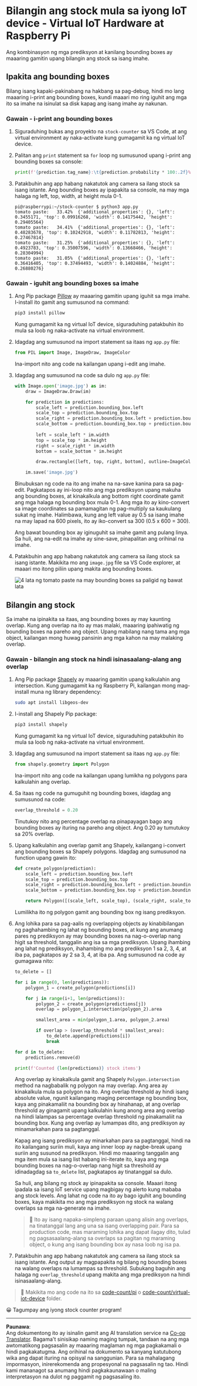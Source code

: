 <!--
CO_OP_TRANSLATOR_METADATA:
{
  "original_hash": "9c4320311c0f2c1884a6a21265d98a51",
  "translation_date": "2025-08-27T20:45:35+00:00",
  "source_file": "5-retail/lessons/2-check-stock-device/single-board-computer-count-stock.md",
  "language_code": "tl"
}
-->
# Bilangin ang stock mula sa iyong IoT device - Virtual IoT Hardware at Raspberry Pi

Ang kombinasyon ng mga prediksyon at kanilang bounding boxes ay maaaring gamitin upang bilangin ang stock sa isang imahe.

## Ipakita ang bounding boxes

Bilang isang kapaki-pakinabang na hakbang sa pag-debug, hindi mo lang maaaring i-print ang bounding boxes, kundi maaari mo ring iguhit ang mga ito sa imahe na isinulat sa disk kapag ang isang imahe ay nakunan.

### Gawain - i-print ang bounding boxes

1. Siguraduhing bukas ang proyekto na `stock-counter` sa VS Code, at ang virtual environment ay naka-activate kung gumagamit ka ng virtual IoT device.

1. Palitan ang `print` statement sa `for` loop ng sumusunod upang i-print ang bounding boxes sa console:

    ```python
    print(f'{prediction.tag_name}:\t{prediction.probability * 100:.2f}%\t{prediction.bounding_box}')
    ```

1. Patakbuhin ang app habang nakatutok ang camera sa ilang stock sa isang istante. Ang bounding boxes ay ipapakita sa console, na may mga halaga ng left, top, width, at height mula 0-1.

    ```output
    pi@raspberrypi:~/stock-counter $ python3 app.py 
    tomato paste:   33.42%  {'additional_properties': {}, 'left': 0.3455171, 'top': 0.09916268, 'width': 0.14175442, 'height': 0.29405564}
    tomato paste:   34.41%  {'additional_properties': {}, 'left': 0.48283678, 'top': 0.10242918, 'width': 0.11782813, 'height': 0.27467814}
    tomato paste:   31.25%  {'additional_properties': {}, 'left': 0.4923783, 'top': 0.35007596, 'width': 0.13668466, 'height': 0.28304994}
    tomato paste:   31.05%  {'additional_properties': {}, 'left': 0.36416405, 'top': 0.37494493, 'width': 0.14024884, 'height': 0.26880276}
    ```

### Gawain - iguhit ang bounding boxes sa imahe

1. Ang Pip package [Pillow](https://pypi.org/project/Pillow/) ay maaaring gamitin upang iguhit sa mga imahe. I-install ito gamit ang sumusunod na command:

    ```sh
    pip3 install pillow
    ```

    Kung gumagamit ka ng virtual IoT device, siguraduhing patakbuhin ito mula sa loob ng naka-activate na virtual environment.

1. Idagdag ang sumusunod na import statement sa itaas ng `app.py` file:

    ```python
    from PIL import Image, ImageDraw, ImageColor
    ```

    Ina-import nito ang code na kailangan upang i-edit ang imahe.

1. Idagdag ang sumusunod na code sa dulo ng `app.py` file:

    ```python
    with Image.open('image.jpg') as im:
        draw = ImageDraw.Draw(im)
    
        for prediction in predictions:
            scale_left = prediction.bounding_box.left
            scale_top = prediction.bounding_box.top
            scale_right = prediction.bounding_box.left + prediction.bounding_box.width
            scale_bottom = prediction.bounding_box.top + prediction.bounding_box.height
            
            left = scale_left * im.width
            top = scale_top * im.height
            right = scale_right * im.width
            bottom = scale_bottom * im.height
    
            draw.rectangle([left, top, right, bottom], outline=ImageColor.getrgb('red'), width=2)
    
        im.save('image.jpg')
    ```

    Binubuksan ng code na ito ang imahe na na-save kanina para sa pag-edit. Pagkatapos ay ini-loop nito ang mga prediksyon upang makuha ang bounding boxes, at kinakalkula ang bottom right coordinate gamit ang mga halaga ng bounding box mula 0-1. Ang mga ito ay kino-convert sa image coordinates sa pamamagitan ng pag-multiply sa kaukulang sukat ng imahe. Halimbawa, kung ang left value ay 0.5 sa isang imahe na may lapad na 600 pixels, ito ay iko-convert sa 300 (0.5 x 600 = 300).

    Ang bawat bounding box ay iginuguhit sa imahe gamit ang pulang linya. Sa huli, ang na-edit na imahe ay sine-save, pinapalitan ang orihinal na imahe.

1. Patakbuhin ang app habang nakatutok ang camera sa ilang stock sa isang istante. Makikita mo ang `image.jpg` file sa VS Code explorer, at maaari mo itong piliin upang makita ang bounding boxes.

    ![4 lata ng tomato paste na may bounding boxes sa paligid ng bawat lata](../../../../../translated_images/rpi-stock-with-bounding-boxes.b5540e2ecb7cd49f1271828d3be412671d950e87625c5597ea97c90f11e01097.tl.jpg)

## Bilangin ang stock

Sa imahe na ipinakita sa itaas, ang bounding boxes ay may kaunting overlap. Kung ang overlap na ito ay mas malaki, maaaring ipahiwatig ng bounding boxes na pareho ang object. Upang mabilang nang tama ang mga object, kailangan mong huwag pansinin ang mga kahon na may malaking overlap.

### Gawain - bilangin ang stock na hindi isinasaalang-alang ang overlap

1. Ang Pip package [Shapely](https://pypi.org/project/Shapely/) ay maaaring gamitin upang kalkulahin ang intersection. Kung gumagamit ka ng Raspberry Pi, kailangan mong mag-install muna ng library dependency:

    ```sh
    sudo apt install libgeos-dev
    ```

1. I-install ang Shapely Pip package:

    ```sh
    pip3 install shapely
    ```

    Kung gumagamit ka ng virtual IoT device, siguraduhing patakbuhin ito mula sa loob ng naka-activate na virtual environment.

1. Idagdag ang sumusunod na import statement sa itaas ng `app.py` file:

    ```python
    from shapely.geometry import Polygon
    ```

    Ina-import nito ang code na kailangan upang lumikha ng polygons para kalkulahin ang overlap.

1. Sa itaas ng code na gumuguhit ng bounding boxes, idagdag ang sumusunod na code:

    ```python
    overlap_threshold = 0.20
    ```

    Tinutukoy nito ang percentage overlap na pinapayagan bago ang bounding boxes ay ituring na pareho ang object. Ang 0.20 ay tumutukoy sa 20% overlap.

1. Upang kalkulahin ang overlap gamit ang Shapely, kailangang i-convert ang bounding boxes sa Shapely polygons. Idagdag ang sumusunod na function upang gawin ito:

    ```python
    def create_polygon(prediction):
        scale_left = prediction.bounding_box.left
        scale_top = prediction.bounding_box.top
        scale_right = prediction.bounding_box.left + prediction.bounding_box.width
        scale_bottom = prediction.bounding_box.top + prediction.bounding_box.height
    
        return Polygon([(scale_left, scale_top), (scale_right, scale_top), (scale_right, scale_bottom), (scale_left, scale_bottom)])
    ```

    Lumilikha ito ng polygon gamit ang bounding box ng isang prediksyon.

1. Ang lohika para sa pag-aalis ng overlapping objects ay kinabibilangan ng paghahambing ng lahat ng bounding boxes, at kung ang anumang pares ng prediksyon ay may bounding boxes na nag-o-overlap nang higit sa threshold, tanggalin ang isa sa mga prediksyon. Upang ihambing ang lahat ng prediksyon, ihahambing mo ang prediksyon 1 sa 2, 3, 4, at iba pa, pagkatapos ay 2 sa 3, 4, at iba pa. Ang sumusunod na code ay gumagawa nito:

    ```python
    to_delete = []

    for i in range(0, len(predictions)):
        polygon_1 = create_polygon(predictions[i])
    
        for j in range(i+1, len(predictions)):
            polygon_2 = create_polygon(predictions[j])
            overlap = polygon_1.intersection(polygon_2).area

            smallest_area = min(polygon_1.area, polygon_2.area)
    
            if overlap > (overlap_threshold * smallest_area):
                to_delete.append(predictions[i])
                break
    
    for d in to_delete:
        predictions.remove(d)

    print(f'Counted {len(predictions)} stock items')
    ```

    Ang overlap ay kinakalkula gamit ang Shapely `Polygon.intersection` method na nagbabalik ng polygon na may overlap. Ang area ay kinakalkula mula sa polygon na ito. Ang overlap threshold ay hindi isang absolute value, ngunit kailangang maging percentage ng bounding box, kaya ang pinakamaliit na bounding box ay hinahanap, at ang overlap threshold ay ginagamit upang kalkulahin kung anong area ang overlap na hindi lalampas sa percentage overlap threshold ng pinakamaliit na bounding box. Kung ang overlap ay lumampas dito, ang prediksyon ay minamarkahan para sa pagtanggal.

    Kapag ang isang prediksyon ay minarkahan para sa pagtanggal, hindi na ito kailangang suriin muli, kaya ang inner loop ay nagbe-break upang suriin ang susunod na prediksyon. Hindi mo maaaring tanggalin ang mga item mula sa isang list habang ini-iterate ito, kaya ang mga bounding boxes na nag-o-overlap nang higit sa threshold ay idinadagdag sa `to_delete` list, pagkatapos ay tinatanggal sa dulo.

    Sa huli, ang bilang ng stock ay ipinapakita sa console. Maaari itong ipadala sa isang IoT service upang magbigay ng alerto kung mababa ang stock levels. Ang lahat ng code na ito ay bago iguhit ang bounding boxes, kaya makikita mo ang mga prediksyon ng stock na walang overlaps sa mga na-generate na imahe.

    > 💁 Ito ay isang napaka-simpleng paraan upang alisin ang overlaps, na tinatanggal lang ang una sa isang overlapping pair. Para sa production code, mas maraming lohika ang dapat ilagay dito, tulad ng pagsasaalang-alang sa overlaps sa pagitan ng maraming object, o kung ang isang bounding box ay nasa loob ng isa pa.

1. Patakbuhin ang app habang nakatutok ang camera sa ilang stock sa isang istante. Ang output ay magpapakita ng bilang ng bounding boxes na walang overlaps na lumampas sa threshold. Subukang baguhin ang halaga ng `overlap_threshold` upang makita ang mga prediksyon na hindi isinasaalang-alang.

> 💁 Makikita mo ang code na ito sa [code-count/pi](../../../../../5-retail/lessons/2-check-stock-device/code-count/pi) o [code-count/virtual-iot-device](../../../../../5-retail/lessons/2-check-stock-device/code-count/virtual-iot-device) folder.

😀 Tagumpay ang iyong stock counter program!

---

**Paunawa**:  
Ang dokumentong ito ay isinalin gamit ang AI translation service na [Co-op Translator](https://github.com/Azure/co-op-translator). Bagama't sinisikap naming maging tumpak, tandaan na ang mga awtomatikong pagsasalin ay maaaring maglaman ng mga pagkakamali o hindi pagkakatugma. Ang orihinal na dokumento sa kanyang katutubong wika ang dapat ituring na opisyal na sanggunian. Para sa mahalagang impormasyon, inirerekomenda ang propesyonal na pagsasalin ng tao. Hindi kami mananagot sa anumang hindi pagkakaunawaan o maling interpretasyon na dulot ng paggamit ng pagsasaling ito.
